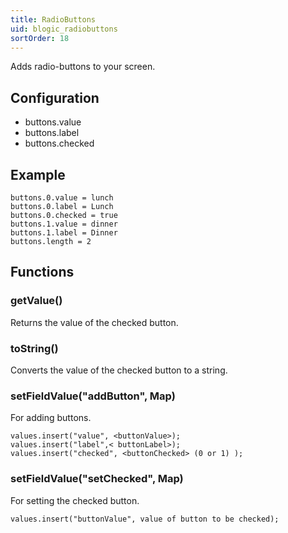 ```yaml
---
title: RadioButtons
uid: blogic_radiobuttons
sortOrder: 18
---
```


Adds radio-buttons to your screen.

## Configuration

* buttons.value
* buttons.label
* buttons.checked

## Example

```crmscript
buttons.0.value = lunch
buttons.0.label = Lunch
buttons.0.checked = true
buttons.1.value = dinner
buttons.1.label = Dinner
buttons.length = 2
```

## Functions

### getValue()

Returns the value of the checked button.

### toString()

Converts the value of the checked button to a string.

### setFieldValue("addButton", Map)

For adding buttons.

```crmscript
values.insert("value", <buttonValue>);
values.insert("label",< buttonLabel>);
values.insert("checked", <buttonChecked> (0 or 1) );
```

### setFieldValue("setChecked", Map)

For setting the checked button.

```crmscript
values.insert("buttonValue", value of button to be checked);
```
